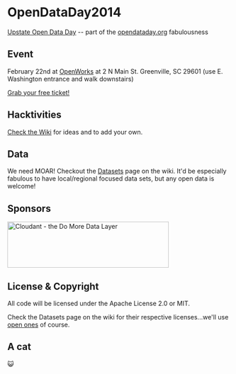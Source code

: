 OpenDataDay2014
===============

[Upstate Open Data Day](http://openupstate.org/home/2014/2/13/16) -- part of the [opendataday.org](http://opendataday.org) fabulousness

## Event

February 22nd at [OpenWorks](http://joinopenworks.com/) at 2 N Main St. Greenville, SC 29601 (use E. Washington entrance and walk 
downstairs)

[Grab your free ticket!](http://openupstate.org/home/2014/2/13/16)

## Hacktivities

[Check the Wiki](https://github.com/OpenUpstate/OpenDataDay2014/wiki) for ideas and to add your own.

## Data

We need MOAR! Checkout the [Datasets](https://github.com/OpenUpstate/OpenDataDay2014/wiki/Datasets)
page on the wiki. It'd be especially fabulous to have local/regional focused data sets, but any open
data is welcome!

## Sponsors

<a href="http://cloudant.com/"><img src="https://cloudant.com/wp-content/themes/cloudant/images/cloudant_logo_2012_retina.png" alt="Cloudant - the Do More Data Layer" height="104" width="364"></a>

## License & Copyright

All code will be licensed under the Apache License 2.0 or MIT.

Check the Datasets page on the wiki for their respective licenses...we'll use [open ones](http://opendefinition.org/) of course.

## A cat

:smiley_cat:
